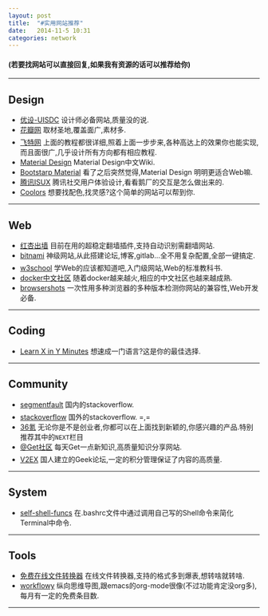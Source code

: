 ```yaml
---
layout: post
title:  "#实用网站推荐"
date:   2014-11-5 10:31
categories: network
---
```


#### (若要找网站可以直接回复,如果我有资源的话可以推荐给你)

---

## Design

* [优设-UISDC](http://www.uisdc.com/) 设计师必备网站,质量没的说.
* [花瓣网](http://huaban.com/) 取材圣地,覆盖面广,素材多.
* [飞特网](http://www.fevte.com/plan/ps/) 上面的教程都很详细,照着上面一步步来,各种高达上的效果你也能实现,而且面很广,几乎设计所有方向都有相应教程.
* [Material Design](http://design.jikexueyuan.com/?hmsr=dbanotes_material) Material Design中文Wiki.
* [Bootstarp Material](http://fezvrasta.github.io/bootstrap-material-design/) 看了之后突然觉得,Material Design 明明更适合Web嘛.
* [腾讯ISUX](http://isux.tencent.com/) 腾讯社交用户体验设计,看看鹅厂的交互是怎么做出来的.
* [Coolors](http://coolors.co/) 想要找配色,找灵感?这个简单的网站可以帮到你.

---

## Web

* [红杏出墙](http://honx.in/i/VDZK_c6vD3N_Jgoj) 目前在用的超稳定翻墙插件,支持自动识别需翻墙网站.
* [bitnami](https://bitnami.com/) 神级网站,从此搭建论坛,博客,gitlab...全不用复杂配置,全部一键搞定.
* [w3school](http://www.w3school.com.cn/) 学Web的应该都知道吧,入门级网站,Web的标准教科书.
* [docker中文社区](https://docker.cn/) 随着docker越来越火,相应的中文社区也越来越成熟.
* [browsershots](http://browsershots.org/) 一次性用多种浏览器的多种版本检测你网站的兼容性,Web开发必备.

---

## Coding

* [Learn X in Y Minutes](http://learnxinyminutes.com/) 想速成一门语言?这是你的最佳选择.

---

## Community

* [segmentfault](http://segmentfault.com/) 国内的stackoverflow.
* [stackoverflow](http://stackoverflow.com/) 国外的stackoverflow. =,=
* [36氪](http://www.36kr.com/) 无论你是不是创业者,你都可以在上面找到新颖的,你感兴趣的产品.特别推荐其中的`NEXT`栏目
* [@Get社区](http://get.jobdeer.com/) 每天Get一点新知识,高质量知识分享网站.
* [V2EX](http://www.v2ex.com/) 国人建立的Geek论坛,一定的积分管理保证了内容的高质量.

---

## System

* [self-shell-funcs](https://github.com/luckyshq/self-shell-funcs) 在.bashrc文件中通过调用自己写的Shell命令来简化Terminal中命令.

---

## Tools

* [免费在线文件转换器](http://cn.office-converter.com/) 在线文件转换器,支持的格式多到爆表,想转啥就转啥.
* [workflowy](https://workflowy.com/) 纵向思维导图,跟emacs的org-mode很像(不过功能肯定没org多),每月有一定的免费条目数.

---
